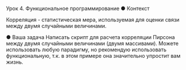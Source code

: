 Урок 4. Функциональное программирование
● Контекст

Корреляция - статистическая мера, используемая для оценки связи между двумя случайными величинами.

● Ваша задача Написать скрипт для расчета корреляции Пирсона между двумя случайными величинами (двумя массивами). Можете использовать любую парадигму, но рекомендую использовать функциональную, т.к. в этом примере она значительно упростит вам жизнь.